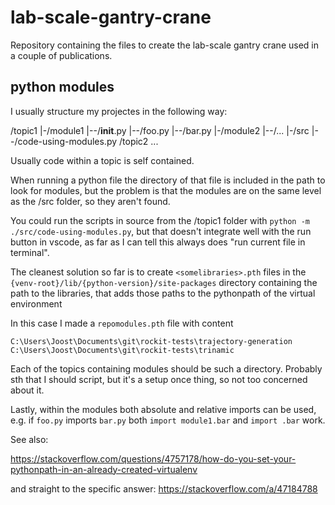 # lab-scale-gantry-crane
Repository containing the files to create the lab-scale gantry crane used in a couple of publications.

## python modules

I usually structure my projectes in the following way:

/topic1
|-/module1
|--/__init__.py
|--/foo.py
|--/bar.py
|-/module2
|--/...
|-/src
|--/code-using-modules.py
/topic2
...

Usually code within a topic is self contained.

When running a python file the directory of that file is included in the path to look for modules, but the problem is that the modules are on the same level as the /src folder, so they aren't found.

You could run the scripts in source from the /topic1 folder with `python -m ./src/code-using-modules.py`, but that doesn't integrate well with the run button in vscode, as far as I can tell this always does "run current file in terminal".

The cleanest solution so far is to create `<somelibraries>.pth` files in the `{venv-root}/lib/{python-version}/site-packages` directory containing the path to the libraries, that adds those paths to the pythonpath of the virtual environment

In this case I made a `repomodules.pth` file with content

    C:\Users\Joost\Documents\git\rockit-tests\trajectory-generation
    C:\Users\Joost\Documents\git\rockit-tests\trinamic

Each of the topics containing modules should be such a directory.
Probably sth that I should script, but it's a setup once thing, so not too concerned about it.

Lastly, within the modules both absolute and relative imports can be used,
e.g. if `foo.py` imports `bar.py` both `import module1.bar` and `import .bar` work. 

See also:

https://stackoverflow.com/questions/4757178/how-do-you-set-your-pythonpath-in-an-already-created-virtualenv

and straight to the specific answer: https://stackoverflow.com/a/47184788